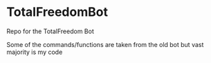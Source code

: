# TotalFreedomBot

Repo for the TotalFreedom Bot

Some of the commands/functions are taken from the old bot but vast majority is my code
